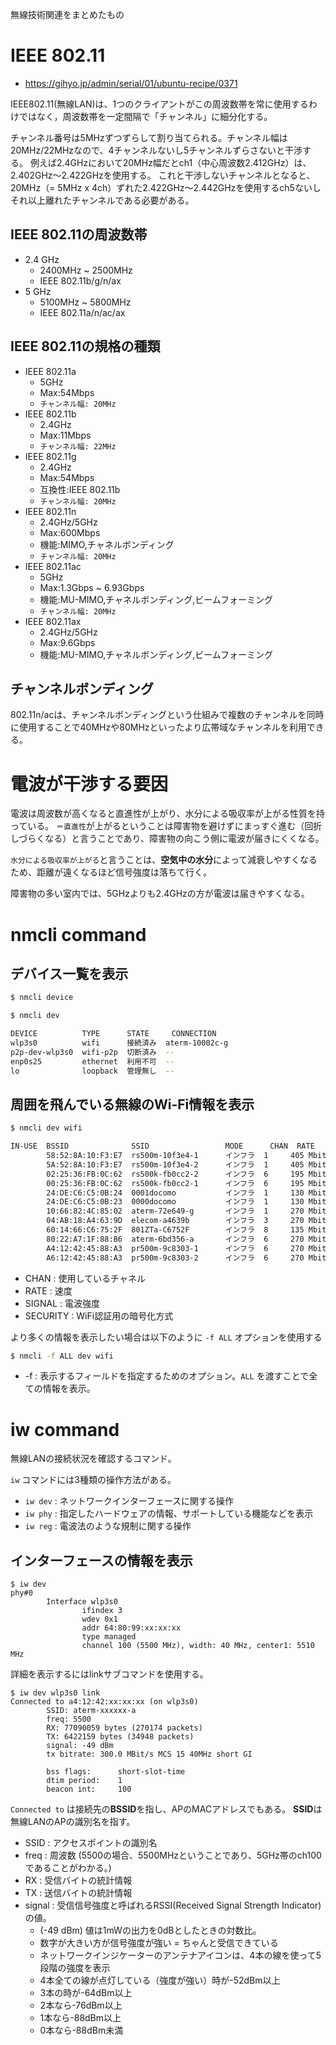 無線技術関連をまとめたもの

# IEEE 802.11

- https://gihyo.jp/admin/serial/01/ubuntu-recipe/0371

IEEE802.11(無線LAN)は、1つのクライアントがこの周波数帯を常に使用するわけではなく，周波数帯を一定間隔で「チャンネル」に細分化する。

チャンネル番号は5MHzずつずらして割り当てられる。チャンネル幅は20MHz/22MHzなので、4チャンネルないし5チャンネルずらさないと干渉する。
例えば2.4GHzにおいて20MHz幅だとch1（中心周波数2.412GHz）は、2.402GHz〜2.422GHzを使用する。
これと干渉しないチャンネルとなると、20MHz（= 5MHz x 4ch）ずれた2.422GHz〜2.442GHzを使用するch5ないしそれ以上離れたチャンネルである必要がある。

## IEEE 802.11の周波数帯

- 2.4 GHz
  - 2400MHz ~ 2500MHz
  - IEEE 802.11b/g/n/ax
- 5 GHz
  - 5100MHz ~ 5800MHz
  - IEEE 802.11a/n/ac/ax

## IEEE 802.11の規格の種類

- IEEE 802.11a
  - 5GHz
  - Max:54Mbps
  - `チャンネル幅: 20MHz`
- IEEE 802.11b
  - 2.4GHz
  - Max:11Mbps
  - `チャンネル幅: 22MHz`
- IEEE 802.11g
  - 2.4GHz
  - Max:54Mbps
  - 互換性:IEEE 802.11b
  - `チャンネル幅: 20MHz`
- IEEE 802.11n
  - 2.4GHz/5GHz
  - Max:600Mbps
  - 機能:MIMO,チャネルボンディング
  - `チャンネル幅: 20MHz`
- IEEE 802.11ac
  - 5GHz
  - Max:1.3Gbps ~ 6.93Gbps
  - 機能:MU-MIMO,チャネルボンディング,ビームフォーミング
  - `チャンネル幅: 20MHz`
- IEEE 802.11ax
  - 2.4GHz/5GHz
  - Max:9.6Gbps
  - 機能:MU-MIMO,チャネルボンディング,ビームフォーミング

## チャンネルボンディング

802.11n/acは、チャンネルボンディングという仕組みで複数のチャンネルを同時に使用することで40MHzや80MHzといったより広帯域なチャンネルを利用できる。

# 電波が干渉する要因

電波は周波数が高くなると直進性が上がり、水分による吸収率が上がる性質を持っている。
`＝直進性`が上がるということは障害物を避けずにまっすぐ進む（回折しづらくなる）と言うことであり、障害物の向こう側に電波が届きにくくなる。

`水分による吸収率が上がる`と言うことは、**空気中の水分**によって減衰しやすくなるため、距離が遠くなるほど信号強度は落ちて行く。

障害物の多い室内では、5GHzよりも2.4GHzの方が電波は届きやすくなる。

# nmcli command

## デバイス一覧を表示

```bash
$ nmcli device

$ nmcli dev

DEVICE          TYPE      STATE     CONNECTION 
wlp3s0          wifi      接続済み  aterm-10002c-g 
p2p-dev-wlp3s0  wifi-p2p  切断済み  --         
enp0s25         ethernet  利用不可  --         
lo              loopback  管理無し  -- 
```

## 周囲を飛んでいる無線のWi-Fi情報を表示

```bash
$ nmcli dev wifi

IN-USE  BSSID              SSID                 MODE      CHAN  RATE        SIGNAL  BARS  SECURITY    
        58:52:8A:10:F3:E7  rs500m-10f3e4-1      インフラ  1     405 Mbit/s  100     ▂▄▆█  WPA2        
        5A:52:8A:10:F3:E7  rs500m-10f3e4-2      インフラ  1     405 Mbit/s  100     ▂▄▆█  WPA2        
        02:25:36:FB:0C:62  rs500k-fb0cc2-2      インフラ  6     195 Mbit/s  80      ▂▄▆_  WPA2        
        00:25:36:FB:0C:62  rs500k-fb0cc2-1      インフラ  6     195 Mbit/s  77      ▂▄▆_  WPA2        
        24:DE:C6:C5:0B:24  0001docomo           インフラ  1     130 Mbit/s  74      ▂▄▆_  WPA2 802.1X 
        24:DE:C6:C5:0B:23  0000docomo           インフラ  1     130 Mbit/s  74      ▂▄▆_  WPA2        
        10:66:82:4C:85:02  aterm-72e649-g       インフラ  1     270 Mbit/s  64      ▂▄▆_  WPA1 WPA2   
        04:AB:18:A4:63:9D  elecom-a4639b        インフラ  3     270 Mbit/s  64      ▂▄▆_  WPA2        
        60:14:66:C6:75:2F  801ZTa-C6752F        インフラ  8     135 Mbit/s  64      ▂▄▆_  WPA1 WPA2   
        80:22:A7:1F:88:B6  aterm-6bd356-a       インフラ  6     270 Mbit/s  57      ▂▄▆_  WPA2        
        A4:12:42:45:88:A3  pr500m-9c8303-1      インフラ  6     270 Mbit/s  57      ▂▄▆_  WPA2        
        A6:12:42:45:88:A3  pr500m-9c8303-2      インフラ  6     270 Mbit/s  57      ▂▄▆_  WPA2 
```

- CHAN : 使用しているチャネル
- RATE : 速度
- SIGNAL : 電波強度
- SECURITY : WiFi認証用の暗号化方式

より多くの情報を表示したい場合は以下のように `-f ALL` オプションを使用する

```bash
$ nmcli -f ALL dev wifi
```

- -f : 表示するフィールドを指定するためのオプション。`ALL` を渡すことで全ての情報を表示。

# iw command

無線LANの接続状況を確認するコマンド。

`iw` コマンドには3種類の操作方法がある。

- `iw dev` : ネットワークインターフェースに関する操作
- `iw phy` : 指定したハードウェアの情報、サポートしている機能などを表示
- `iw reg` : 電波法のような規制に関する操作

## インターフェースの情報を表示

```
$ iw dev
phy#0
        Interface wlp3s0
                ifindex 3
                wdev 0x1
                addr 64:80:99:xx:xx:xx
                type managed
                channel 100 (5500 MHz), width: 40 MHz, center1: 5510 MHz
```

詳細を表示するにはlinkサブコマンドを使用する。

```
$ iw dev wlp3s0 link
Connected to a4:12:42:xx:xx:xx (on wlp3s0)
        SSID: aterm-xxxxxx-a
        freq: 5500
        RX: 77090059 bytes (270174 packets)
        TX: 6422159 bytes (34948 packets)
        signal: -49 dBm
        tx bitrate: 300.0 MBit/s MCS 15 40MHz short GI

        bss flags:      short-slot-time
        dtim period:    1
        beacon int:     100
```

`Connected to` は接続先の**BSSID**を指し、APのMACアドレスでもある。
**SSID**は無線LANのAPの識別名を指す。

- SSID : アクセスポイントの識別名
- freq : 周波数 (5500の場合、5500MHzということであり、5GHz帯のch100であることがわかる。)
- RX : 受信バイトの統計情報
- TX : 送信バイトの統計情報
- signal : 受信信号強度と呼ばれるRSSI(Received Signal Strength Indicator)の値。
  - (-49 dBm) 値は1mWの出力を0dBとしたときの対数比。
  - 数字が大きい方が信号強度が強い = ちゃんと受信できている
  - ネットワークインジケーターのアンテナアイコンは、4本の線を使って5段階の強度を表示
  - 4本全ての線が点灯している（強度が強い）時が-52dBm以上
  - 3本の時が-64dBm以上
  - 2本なら-76dBm以上
  - 1本なら-88dBm以上
  - 0本なら-88dBm未満